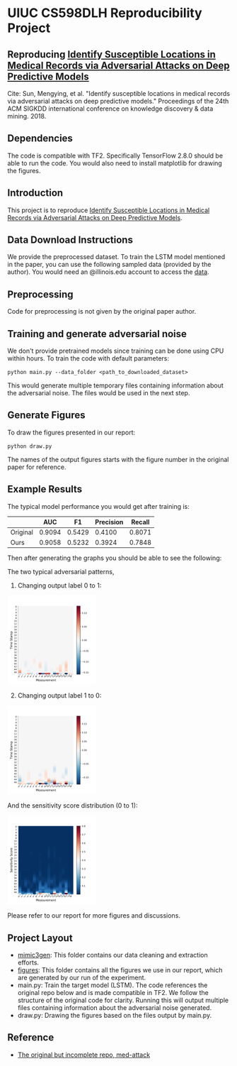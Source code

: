 # UIUC CS598DLH Reproducibility Project

## Reproducing [Identify Susceptible Locations in Medical Records via Adversarial Attacks on Deep Predictive Models](https://arxiv.org/abs/1802.04822)

Cite: Sun, Mengying, et al. "Identify susceptible locations in medical records via adversarial attacks on deep predictive models." Proceedings of the 24th ACM SIGKDD international conference on knowledge discovery & data mining. 2018.

## Dependencies

The code is compatible with TF2. 
Specifically TensorFlow 2.8.0 should be able to run the code.
You would also need to install matplotlib for drawing the figures.

## Introduction

This project is to reproduce [Identify Susceptible Locations in Medical Records via Adversarial Attacks on Deep Predictive Models](https://arxiv.org/abs/1802.04822). 


## Data Download Instructions
We provide the preprocessed dataset. To train the LSTM model mentioned in the paper, you can use the following sampled data (provided by the author).
You would need an @illinois.edu account to access the [data](https://drive.google.com/file/d/1BPwtfLnRe4bgKQ439eANFxKDvnkzgDNH/view?usp=sharing). 

## Preprocessing
Code for preprocessing is not given by the original paper author.

## Training and generate adversarial noise

We don't provide pretrained models since training can be done using CPU within hours.
To train the code with default parameters:
```
python main.py --data_folder <path_to_downloaded_dataset>
```
This would generate multiple temporary files containing information about the adversarial noise.
The files would be used in the next step.
 
## Generate Figures

To draw the figures presented in our report:
```
python draw.py
```
The names of the output figures starts with the figure number in the original paper for reference.

## Example Results

The typical model performance you would get after training is:

|             |  AUC        | F1          | Precision   | Recall     |
| ----------- | ----------- | ----------- | ----------- |----------- |
| Original      | 0.9094       | 0.5429      | 0.4100       |0.8071       |
| Ours      | 0.9058       | 0.5232      | 0.3924       |0.7848       |

Then after generating the graphs you should be able to see the following:

The two typical adversarial patterns,
1) Changing output label 0 to 1:

<img src="figures/2a_random_patient_pertubation_0to1.png" width="200"/>

2) Changing output label 1 to 0:

<img src="figures/2c_random_patient_pertubation_1to0.png" width="200"/>

And the sensitivity score distribution (0 to 1):

<img src="figures/4a_population_level_ss_0to1.png" width="200"/>

Please refer to our report for more figures and discussions.

## Project Layout
- [mimic3gen](mimic3gen): This folder contains our data cleaning and extraction efforts. 
- [figures](figures): This folder contains all the figures we use in our report, which are generated by our run of the experiment.
- main.py: Train the target model (LSTM). The code references the original repo below and is made compatible in TF2. We follow the structure of the original code for clarity. Running this will output multiple files containing information about the adversarial noise generated.
- draw.py: Drawing the figures based on the files output by main.py.

## Reference

- [The original but incomplete repo, med-attack](https://github.com/illidanlab/med-attack)

